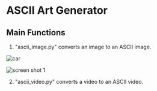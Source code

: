 # ASCII Art Generator

## Main Functions
1. "ascii_image.py" converts an image to an ASCII image.

![car](https://user-images.githubusercontent.com/113051612/189271504-bb837f74-dbf7-4375-afec-594c868cdeb2.jpeg)

![screen shot 1](https://user-images.githubusercontent.com/113051612/189271507-2c84ffcc-eb69-47c2-8fd0-a8c314b77ab9.png)

2. "ascii_video.py" converts a video to an ASCII video.

